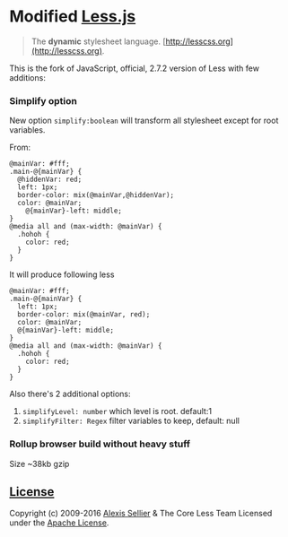 # Modified [Less.js](http://lesscss.org)

> The **dynamic** stylesheet language. [http://lesscss.org](http://lesscss.org).

This is the fork of JavaScript, official, 2.7.2 version of Less with few additions:

### Simplify option

New option `simplify:boolean` will transform all stylesheet except for root variables.

From:
```less
@mainVar: #fff;
.main-@{mainVar} {
  @hiddenVar: red;
  left: 1px;
  border-color: mix(@mainVar,@hiddenVar);
  color: @mainVar;
    @{mainVar}-left: middle;
}
@media all and (max-width: @mainVar) {
  .hohoh {
    color: red;
  }
}

```
It will produce following less
```less
@mainVar: #fff;
.main-@{mainVar} {
  left: 1px;
  border-color: mix(@mainVar, red);
  color: @mainVar;
  @{mainVar}-left: middle;
}
@media all and (max-width: @mainVar) {
  .hohoh {
    color: red;
  }
}
```

Also there's 2 additional options:
1. `simplifyLevel: number` which level is root. default:1
1. `simplifyFilter: Regex` filter variables to keep, default: null

### Rollup browser build without heavy stuff

Size ~38kb gzip

## [License](LICENSE)

Copyright (c) 2009-2016 [Alexis Sellier](http://cloudhead.io) & The Core Less Team
Licensed under the [Apache License](LICENSE).

